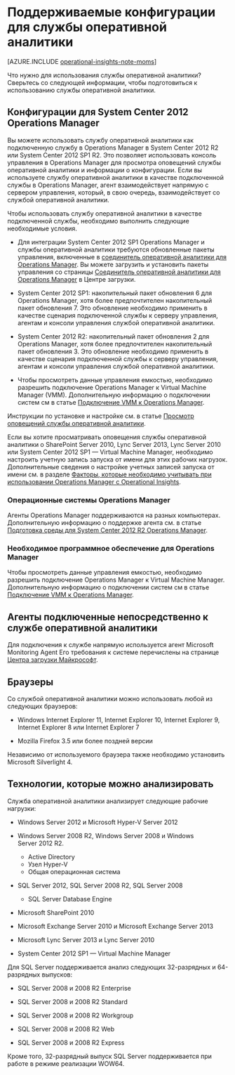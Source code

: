 <properties
   pageTitle="Поддерживаемые конфигурации для службы оперативной аналитики"
   description="Информация о конфигурациях для работы службы оперативной аналитики"
   services="operational-insights"
   documentationCenter=""
   authors="bandersmsft"
   manager="jwhit"
   editor="tysonn" />
<tags
   ms.service="operational-insights"
   ms.devlang="na"
   ms.topic="article"
   ms.tgt_pltfrm="na"
   ms.workload="na"
   ms.date="07/02/2015"
   ms.author="banders" />

# Поддерживаемые конфигурации для службы оперативной аналитики

[AZURE.INCLUDE [operational-insights-note-moms](../../includes/operational-insights-note-moms.md)]

Что нужно для использования службы оперативной аналитики? Сверьтесь со следующей информации, чтобы подготовиться к использованию службы оперативной аналитики.


## Конфигурации для System Center 2012 Operations Manager

Вы можете использовать службу оперативной аналитики как подключенную службу в Operations Manager в System Center 2012 R2 или System Center 2012 SP1 R2. Это позволяет использовать консоль управления в Operations Manager для просмотра оповещений службы оперативной аналитики и информации о конфигурации. Если вы используете службу оперативной аналитики в качестве подключенной службы в Operations Manager, агент взаимодействует напрямую с сервером управления, который, в свою очередь, взаимодействует со службой оперативной аналитики.

Чтобы использовать службу оперативной аналитики в качестве подключенной службы, необходимо выполнить следующие необходимые условия.


- Для интеграции System Center 2012 SP1 Operations Manager и службы оперативной аналитики требуются обновленные пакеты управления, включенные в [соединитель оперативной аналитики для Operations Manager](https://www.microsoft.com/ru-ru/download/details.aspx?id=38199). Вы можете загрузить и установить пакеты управления со страницы [Соединитель оперативной аналитики для Operations Manager](https://www.microsoft.com/ru-ru/download/details.aspx?id=38199) в Центре загрузки.

- System Center 2012 SP1: накопительный пакет обновления 6 для Operations Manager, хотя более предпочтителен накопительный пакет обновления 7. Это обновление необходимо применить в качестве сценария подключенной службы к серверу управления, агентам и консоли управления службой оперативной аналитики.

- System Center 2012 R2: накопительный пакет обновления 2 для Operations Manager, хотя более предпочтителен накопительный пакет обновления 3. Это обновление необходимо применить в качестве сценария подключенной службы к серверу управления, агентам и консоли управления службой оперативной аналитики.

- Чтобы просмотреть данные управления емкостью, необходимо разрешить подключение Operations Manager к Virtual Machine Manager (VMM). Дополнительную информацию о подключении систем см в статье [Подключение VMM к Operations Manager](https://technet.microsoft.com/ru-ru/library/hh882396.aspx).

Инструкции по установке и настройке см. в статье [Просмотр оповещений службы оперативной аналитики](http://go.microsoft.com/fwlink/?LinkID=293793).

Если вы хотите просматривать оповещения службы оперативной аналитики о SharePoint Server 2010, Lync Server 2013, Lync Server 2010 или System Center 2012 SP1 — Virtual Machine Manager, необходимо настроить учетную запись запуска от имени для этих рабочих нагрузок. Дополнительные сведения о настройке учетных записей запуска от имени см. в разделе [Факторы, которые необходимо учитывать при использовании Operations Manager с Operational Insights](operational-insights-operations-manager.md).


### Операционные системы Operations Manager

Агенты Operations Manager поддерживаются на разных компьютерах. Дополнительную информацию о поддержке агента см. в статье [Подготовка среды для System Center 2012 R2 Operations Manager](https://technet.microsoft.com/library/dn249696.aspx).

### Необходимое программное обеспечение для Operations Manager

Чтобы просмотреть данные управления емкостью, необходимо разрешить подключение Operations Manager к Virtual Machine Manager. Дополнительную информацию о подключении систем см в статье [Подключение VMM к Operations Manager](https://technet.microsoft.com/ru-ru/library/hh882396.aspx).

## Агенты подключенные непосредственно к службе оперативной аналитики

Для подключения к службе напрямую используется агент Microsoft Monitoring Agent Его требования к системе перечислены на странице [Центра загрузки Майкрософт](https://www.microsoft.com/ru-ru/download/details.aspx?id=40316&e6b34bbe-475b-1abd-2c51-b5034bcdd6d2=True).

## Браузеры

Со службой оперативной аналитики можно использовать любой из следующих браузеров:

- Windows Internet Explorer 11, Internet Explorer 10, Internet Explorer 9, Internet Explorer 8 или Internet Explorer 7

- Mozilla Firefox 3.5 или более поздней версии

Независимо от используемого браузера также необходимо установить Microsoft Silverlight 4.

## Технологии, которые можно анализировать

Служба оперативной аналитики анализирует следующие рабочие нагрузки:

- Windows Server 2012 и Microsoft Hyper-V Server 2012

- Windows Server 2008 R2, Windows Server 2008 и Windows Server 2012 R2.
    - Active Directory
	- Узел Hyper-V
	- Общая операционная система

- SQL Server 2012, SQL Server 2008 R2, SQL Server 2008
    - SQL Server Database Engine

- Microsoft SharePoint 2010

- Microsoft Exchange Server 2010 и Microsoft Exchange Server 2013

- Microsoft Lync Server 2013 и Lync Server 2010

- System Center 2012 SP1 — Virtual Machine Manager

Для SQL Server поддерживается анализ следующих 32-разрядных и 64-разрядных выпусков:

- SQL Server 2008 и 2008 R2 Enterprise

- SQL Server 2008 и 2008 R2 Standard

- SQL Server 2008 и 2008 R2 Workgroup

- SQL Server 2008 и 2008 R2 Web

- SQL Server 2008 и 2008 R2 Express

Кроме того, 32-разрядный выпуск SQL Server поддерживается при работе в режиме реализации WOW64.

<!---HONumber=August15_HO6-->